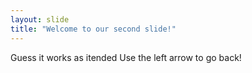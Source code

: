 ```yaml
---
layout: slide
title: "Welcome to our second slide!"
---
```

Guess it works as itended
Use the left arrow to go back!
